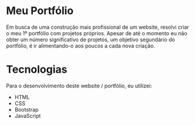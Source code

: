 # Meu Portfólio
Em busca de uma construção mais profissional de um website, resolvi criar o meu 1º portfólio com projetos próprios. Apesar de até o momento eu não obter um número significativo de projetos, um objetivo segundário do portfólio, é ir alimentando-o aos poucos a cada nova criação.

# Tecnologias 
Para o desenvolvimento deste website / portfólio, eu utilizei:

* HTML
* CSS
* Bootstrap
* JavaScript 


